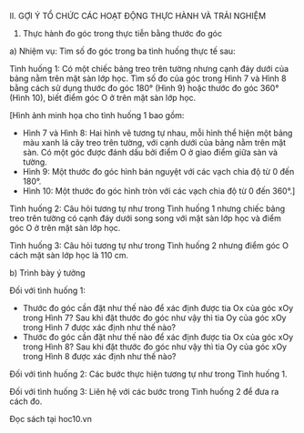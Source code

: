 II. GỢI Ý TỔ CHỨC CÁC HOẠT ĐỘNG THỰC HÀNH VÀ TRẢI NGHIỆM

1. Thực hành đo góc trong thực tiễn bằng thước đo góc

a) Nhiệm vụ: Tìm số đo góc trong ba tình huống thực tế sau:

Tình huống 1: Có một chiếc bảng treo trên tường nhưng cạnh đáy dưới của bảng nằm trên mặt sàn lớp học. Tìm số đo của góc trong Hình 7 và Hình 8 bằng cách sử dụng thước đo góc 180° (Hình 9) hoặc thước đo góc 360° (Hình 10), biết điểm góc O ở trên mặt sàn lớp học.

[Hình ảnh minh họa cho tình huống 1 bao gồm:
- Hình 7 và Hình 8: Hai hình vẽ tương tự nhau, mỗi hình thể hiện một bảng màu xanh lá cây treo trên tường, với cạnh dưới của bảng nằm trên mặt sàn. Có một góc được đánh dấu bởi điểm O ở giao điểm giữa sàn và tường.
- Hình 9: Một thước đo góc hình bán nguyệt với các vạch chia độ từ 0 đến 180°.
- Hình 10: Một thước đo góc hình tròn với các vạch chia độ từ 0 đến 360°.]

Tình huống 2: Câu hỏi tương tự như trong Tình huống 1 nhưng chiếc bảng treo trên tường có cạnh đáy dưới song song với mặt sàn lớp học và điểm góc O ở trên mặt sàn lớp học.

Tình huống 3: Câu hỏi tương tự như trong Tình huống 2 nhưng điểm góc O cách mặt sàn lớp học là 110 cm.

b) Trình bày ý tưởng

Đối với tình huống 1:
- Thước đo góc cần đặt như thế nào để xác định được tia Ox của góc xOy trong Hình 7?
Sau khi đặt thước đo góc như vậy thì tia Oy của góc xOy trong Hình 7 được xác định như thế nào?
- Thước đo góc cần đặt như thế nào để xác định được tia Ox của góc xOy trong Hình 8?
Sau khi đặt thước đo góc như vậy thì tia Oy của góc xOy trong Hình 8 được xác định như thế nào?

Đối với tình huống 2: Các bước thực hiện tương tự như trong Tình huống 1.

Đối với tình huống 3: Liên hệ với các bước trong Tình huống 2 để đưa ra cách đo.

Đọc sách tại hoc10.vn